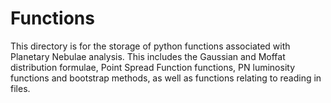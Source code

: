 # Functions

This directory is for the storage of python functions associated with Planetary Nebulae analysis.
This includes the Gaussian and Moffat distribution formulae, Point Spread Function functions, PN luminosity functions and bootstrap methods, as well as functions relating to reading in files.